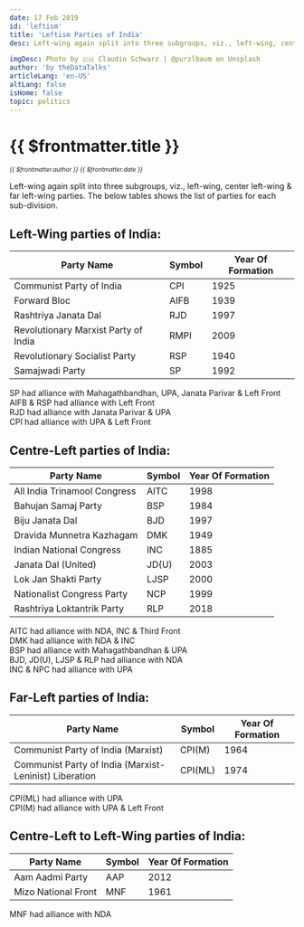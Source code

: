 ```yaml
---
date: 17 Feb 2019
id: 'leftism'
title: 'Leftism Parties of India'
desc: Left-wing again split into three subgroups, viz., left-wing, center left-wing & far left-wing parties. The below tables shows the list of parties for each sub-division.

imgDesc: Photo by 🇨🇭 Claudio Schwarz | @purzlbaum on Unsplash
author: 'by theDataTalks'
articleLang: 'en-US'
altLang: false
isHome: false
topic: politics
---
```


# {{ $frontmatter.title }}
<i style="font-size: 0.75em;"> {{ $frontmatter.author }} {{ $frontmatter.date }} </i>

Left-wing again split into three subgroups, viz., left-wing, center left-wing & far left-wing parties. The below tables shows the list of parties for each sub-division. 

## Left-Wing parties of India:
| Party Name                           	| Symbol 	| Year Of Formation 	|
|--------------------------------------	|--------	|-------------------	|
| Communist Party of India             	| CPI    	| 1925              	|
| Forward Bloc                         	| AIFB   	| 1939              	|
| Rashtriya Janata Dal                 	| RJD    	| 1997              	|
| Revolutionary Marxist Party of India 	| RMPI   	| 2009              	|
| Revolutionary Socialist Party        	| RSP    	| 1940              	|
| Samajwadi Party                      	| SP     	| 1992              	|

SP had alliance with Mahagathbandhan, UPA, Janata Parivar & Left Front  
AIFB & RSP had alliance with Left Front  
RJD had alliance with Janata Parivar & UPA  
CPI had alliance with UPA & Left Front  

## Centre-Left parties of India:

| Party Name                   	| Symbol 	| Year Of Formation 	|
|------------------------------	|--------	|-------------------	|
| All India Trinamool Congress 	| AITC   	| 1998              	|
| Bahujan Samaj Party          	| BSP    	| 1984              	|
| Biju Janata Dal              	| BJD    	| 1997              	|
| Dravida Munnetra Kazhagam    	| DMK    	| 1949              	|
| Indian National Congress     	| INC    	| 1885              	|
| Janata Dal (United)          	| JD(U)  	| 2003              	|
| Lok Jan Shakti Party         	| LJSP   	| 2000              	|
| Nationalist Congress Party   	| NCP    	| 1999              	|
| Rashtriya Loktantrik Party   	| RLP    	| 2018              	|

AITC had alliance with NDA, INC & Third Front  
DMK had alliance with NDA & INC  
BSP had alliance with Mahagathbandhan & UPA  
BJD, JD(U), LJSP & RLP had alliance with NDA  
INC & NPC had alliance with UPA 

## Far-Left parties of India:
| Party Name                                             	| Symbol  	| Year Of Formation 	|
|--------------------------------------------------------	|---------	|-------------------	|
| Communist Party of India (Marxist)                     	| CPI(M)  	| 1964              	|
| Communist Party of India (Marxist-Leninist) Liberation 	| CPI(ML) 	| 1974              	|

CPI(ML) had alliance with UPA  
CPI(M) had alliance with UPA & Left Front

## Centre-Left to Left-Wing parties of India:

| Party Name          	| Symbol 	| Year Of Formation 	|
|---------------------	|--------	|-------------------	|
| Aam Aadmi Party     	| AAP    	| 2012              	|
| Mizo National Front 	| MNF    	| 1961              	|

MNF had alliance with NDA


<style>

</style>